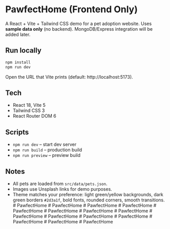 # PawfectHome (Frontend Only)

A React + Vite + Tailwind CSS demo for a pet adoption website. Uses **sample data only** (no backend).
MongoDB/Express integration will be added later.

## Run locally

```bash
npm install
npm run dev
```

Open the URL that Vite prints (default: http://localhost:5173).

## Tech
- React 18, Vite 5
- Tailwind CSS 3
- React Router DOM 6

## Scripts
- `npm run dev` – start dev server
- `npm run build` – production build
- `npm run preview` – preview build

## Notes
- All pets are loaded from `src/data/pets.json`.
- Images use Unsplash links for demo purposes.
- Theme matches your preference: light green/yellow backgrounds, dark green borders `#2d3a1f`, bold fonts, rounded corners, smooth transitions.
#   P a w f e c t H o m e  
 #   P a w f e c t H o m e  
 #   P a w f e c t H o m e  
 #   P a w f e c t H o m e  
 #   P a w f e c t H o m e  
 #   P a w f e c t H o m e  
 #   P a w f e c t H o m e  
 #   P a w f e c t H o m e  
 #   P a w f e c t H o m e  
 #   P a w f e c t H o m e  
 #   P a w f e c t H o m e  
 #   P a w f e c t H o m e  
 #   P a w f e c t H o m e  
 #   P a w f e c t H o m e  
 #   P a w f e c t H o m e  
 